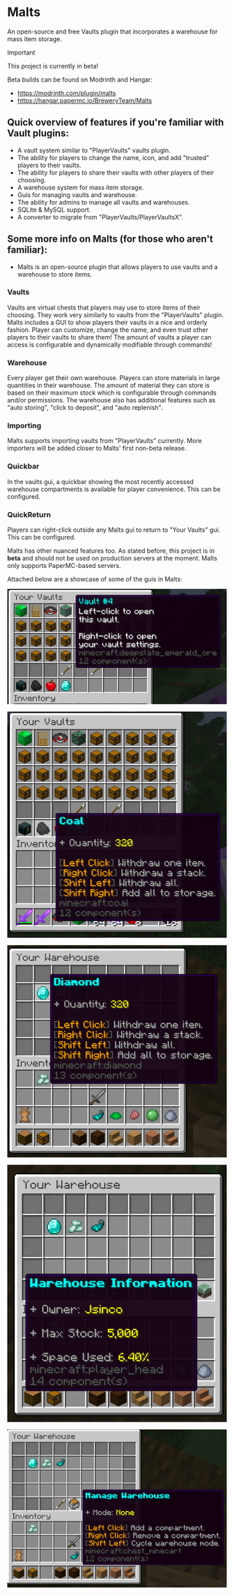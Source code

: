# Malts

An open-source and free Vaults plugin that incorporates a warehouse for mass item storage.


> [!IMPORTANT]
> This project is currently in beta!

Beta builds can be found on Modrinth and Hangar:

- https://modrinth.com/plugin/malts
- https://hangar.papermc.io/BreweryTeam/Malts

## Quick overview of features if you're familiar with Vault plugins:

- A vault system similar to "PlayerVaults" vaults plugin.
- The ability for players to change the name, icon, and add "trusted" players to their vaults.
- The ability for players to share their vaults with other players of their choosing.
- A warehouse system for mass item storage.
- Guis for managing vaults and warehouse.
- The ability for admins to manage all vaults and warehouses.
- SQLite & MySQL support.
- A converter to migrate from "PlayerVaults/PlayerVaultsX".


## Some more info on Malts (for those who aren't familiar):

- Malts is an open-source plugin that allows players to use vaults and a warehouse to store items.


### Vaults
Vaults are virtual chests that players may use to store items of their choosing. They work very similarly to vaults
from the "PlayerVaults" plugin. Malts includes a GUI to show players their vaults in a nice and orderly fashion.
Player can customize, change the name, and even trust other players to their vaults to share them! The amount of
vaults a player can access is configurable and dynamically modifiable through commands!


### Warehouse
Every player get their own warehouse. Players can store materials in large quantities in their warehouse. The amount
of material they can store is based on their maximum stock which is configurable through commands and/or permissions.
The warehouse also has additional features such as "auto storing", "click to deposit", and "auto replenish".

### Importing
Malts supports importing vaults from "PlayerVaults" currently. More importers will be added closer to Malts' first
non-beta release.

### Quickbar
In the vaults gui,
a quickbar showing the most recently accessed warehouse compartments is available for player convenience.
This can be configured.

### QuickReturn
Players can right-click outside any Malts gui to return to "Your Vaults" gui. This can be configured.

Malts has other nuanced features too.
As stated before, this project is in **beta** and should not be used on production servers at the moment.
Malts only supports PaperMC-based servers.


Attached below are a showcase of some of the guis in Malts:

![yourvaults.png](images/yourvaults.png)



![quickbar.png](images/quickbar.png)



![warehouse.png](images/warehouse.png)



![warehouse2.png](images/warehouse2.png)



![warehouse3.png](images/warehouse3.png)
